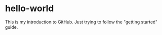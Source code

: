 # hello-world

This is my introduction to GitHub. Just trying to follow the "getting started" guide.
